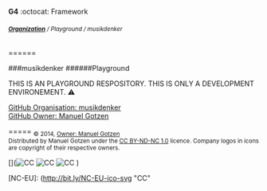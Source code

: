 __G4__ :octocat: Framework
###### <sub>**[Organization](http://musikdenker.github.io)** / Playground / musikdenker  </sub>
======

###musikdenker
######Playground
  
THIS IS AN PLAYGROUND RESPOSITORY. 
THIS IS ONLY A DEVELOPMENT ENVIRONEMENT. ⚠️ 
  
[GitHub Organisation: musikdenker](http://musikdenker.github.io)  
[GitHub Owner: Manuel Gotzen](http://github.com/ManuelGotzen/?tab=repositories)

  
=====
<sub>
&copy; 2014, [Owner: Manuel Gotzen][gitHub]  
Distributed by Manuel Gotzen under the [CC BY-ND-NC 1.0](http://creativecommons.org/licenses/by-nc-nd/3.0/de/) licence. Company logos in icons are copyright of their respective owners.  
</sub>

[](![CC][CC]  ![CC][BY]  ![CC][NC]  [](![CC][NC-EU]))

[CC]: http://bit.ly/CC-ico-svg "CC"
[BY]: http://bit.ly/BY-ico-svg "CC"
[NC]: http://bit.ly/NC-ico-svg "CC"
[NC-EU]: (http://bit.ly/NC-EU-ico-svg "CC"

[gitHub]: http://bit.ly/gitHub-musikdenker  "Organization"
[gitHub]: http://bit.ly/gitHub-gee  "Owner"
